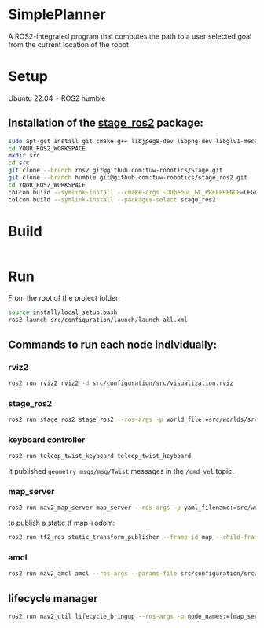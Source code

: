 # SimplePlanner
A ROS2-integrated program that computes the path to a user selected goal from the current location of the robot

# Setup
Ubuntu 22.04 + ROS2 humble
## Installation of the [stage_ros2](https://github.com/tuw-robotics/stage_ros2) package:
```bash
sudo apt-get install git cmake g++ libjpeg8-dev libpng-dev libglu1-mesa-dev libltdl-dev libfltk1.1-dev
cd YOUR_ROS2_WORKSPACE
mkdir src
cd src
git clone --branch ros2 git@github.com:tuw-robotics/Stage.git
git clone --branch humble git@github.com:tuw-robotics/stage_ros2.git
cd YOUR_ROS2_WORKSPACE
colcon build --symlink-install --cmake-args -DOpenGL_GL_PREFERENCE=LEGACY
colcon build --symlink-install --packages-select stage_ros2        
```
# Build
```bash

```


# Run
From the root of the project folder:
```bash
source install/local_setup.bash
ros2 launch src/configuration/launch/launch_all.xml
```
## Commands to run each node individually:

### rviz2
```bash
ros2 run rviz2 rviz2 -d src/configuration/src/visualization.rviz
```

### stage_ros2
```bash
ros2 run stage_ros2 stage_ros2 --ros-args -p world_file:=src/worlds/src/cappero/cappero_laser_odom_diag.world
```
### keyboard controller
```bash
ros2 run teleop_twist_keyboard teleop_twist_keyboard
```
It published ```geometry_msgs/msg/Twist``` messages in the ```/cmd_vel``` topic.

### map_server
```bash
ros2 run nav2_map_server map_server --ros-args -p yaml_filename:=src/worlds/src/cappero/cappero_laser_odom_diag.yaml
```

to publish a static tf map->odom: 
```bash
ros2 run tf2_ros static_transform_publisher --frame-id map --child-frame-id odo
```

### amcl
```bash
ros2 run nav2_amcl amcl --ros-args --params-file src/configuration/src/amcl.yaml
```

## lifecycle manager
```bash
ros2 run nav2_util lifecycle_bringup --ros-args -p node_names:=[map_server, amcl] -p autostart:=true
```